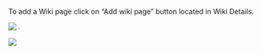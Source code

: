 To add a Wiki page click on “Add wiki page” button located in Wiki Details.

<img src='http://wikiforce.googlecode.com/svn/wiki/images/New/AddWikiPage1.png' align='left' />

.

<img src='http://wikiforce.googlecode.com/svn/wiki/images/New/AddWikiPage2.png' align='left' />